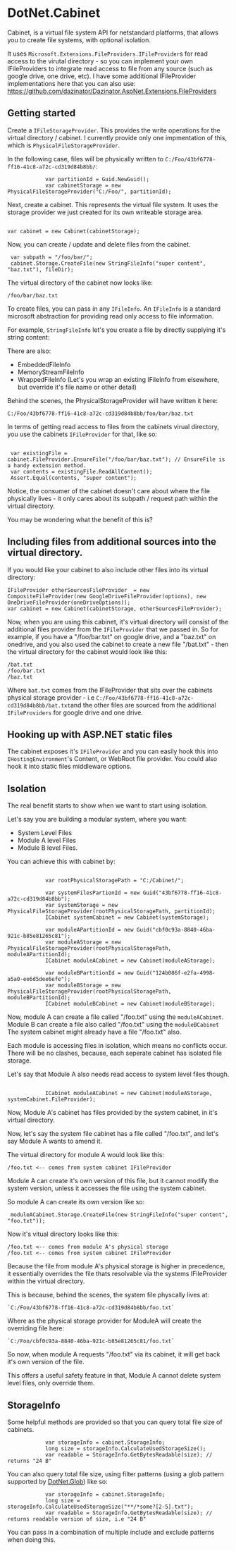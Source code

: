 # DotNet.Cabinet
Cabinet, is a virtual file system API for netstandard platforms, that allows you to create file systems, with optional isolation.

It uses `Microsoft.Extensions.FileProviders.IFileProvider`s for read access to the virutal directory - so you can implement your own 
IFileProviders to integrate read access to file from any source (such as google drive, one drive, etc). I have some additional IFileProvider implementations here that you can also use: https://github.com/dazinator/Dazinator.AspNet.Extensions.FileProviders

## Getting started

Create a `IFileStorageProvider`. This provides the write operations for the virtual directory / cabinet. I currently provide only one impmentation of this, which is `PhysicalFileStorageProvider`.

In the following case, files will be physically written to `C:/Foo/43bf6778-ff16-41c8-a72c-cd319d84b8bb/`:

```
            var partitionId = Guid.NewGuid();
            var cabinetStorage = new PhysicalFileStorageProvider("C:/Foo/", partitionId);

```

Next, create a cabinet. This represents the virtual file system. It uses the storage provider we just created for its own writeable storage area.

```

var cabinet = new Cabinet(cabinetStorage);

```

Now, you can create / update and delete files from the cabinet.


```
 var subpath = "/foo/bar/";
 cabinet.Storage.CreateFile(new StringFileInfo("super content", "baz.txt"), fileDir);

```

The virtual directory of the cabinet now looks like:

```
/foo/bar/baz.txt
```

To create files, you can pass in any `IFileInfo`. An `IFileInfo` is a standard microsoft abstraction for providing read only access to file information.

For example, `StringFileInfo` let's you create a file by directly supplying it's string content:

There are also:

 - EmbeddedFileInfo
 - MemoryStreamFileInfo
 - WrappedFileInfo (Let's you wrap an existing IFileInfo from elsewhere, but override it's file name or other detail)

Behind the scenes, the PhysicalStorageProvider will have written it here:

`C:/Foo/43bf6778-ff16-41c8-a72c-cd319d84b8bb/foo/bar/baz.txt`

In terms of getting read access to files from the cabinets virual directory, you use the cabinets `IFileProvider` for that, like so:


```

 var existingFile = cabinet.FileProvider.EnsureFile("/foo/bar/baz.txt"); // EnsureFile is a handy extension method.
 var contents = existingFile.ReadAllContent();
 Assert.Equal(contents, "super content");

```

Notice, the consumer of the cabinet doesn't care about where the file physically lives - it only cares about its subpath / request path within the virtual directory.

You may be wondering what the benefit of this is?

## Including files from additional sources into the virtual directory.

If you would like your cabinet to also include other files into its virtual directory:

```
IFileProvider otherSourcesFileProvider  = new CompositeFileProvider(new GoogleDriveFileProvider(options), new OneDriveFileProvider(oneDriveOptions));
var cabinet = new Cabinet(cabinetStorage, otherSourcesFileProvider);

```

Now, when you are using this cabinet, it's virtual directory will consist of the additional files provider from the `IFileProvider` that we passed in. So for example, if you have a "/foo/bar.txt" on google drive, and a "baz.txt" on onedrive, and you also used the cabinet to create a new file "/bat.txt" - then the virtual directory for the cabinet would look like this:

```
/bat.txt
/foo/bar.txt
/baz.txt
```

Where `bat.txt` comes from the IFileProvider that sits over the cabinets physical storage provider - i.e `C:/Foo/43bf6778-ff16-41c8-a72c-cd319d84b8bb/bat.txt`and the other files are sourced from the additional `IFileProviders` for google drive and one drive.

## Hooking up with ASP.NET static files

The cabinet exposes it's `IFileProvider` and you can easily hook this into `IHostingEnvironment`'s Content, or WebRoot file provider.
You could also hook it into static files middleware options.

## Isolation

The real benefit starts to show when we want to start using isolation.

Let's say you are building a modular system, where you want:

- System Level Files
- Module A level Files
- Module B level Files.


You can achieve this with cabinet by:

```

            var rootPhysicalStoragePath = "C:/Cabinet/";
            
            var systemFilesPartionId = new Guid("43bf6778-ff16-41c8-a72c-cd319d84b8bb");
            var systemStorage = new PhysicalFileStorageProvider(rootPhysicalStoragePath, partitionId);
            ICabinet systemCabinet = new Cabinet(systemStorage);
            
            var moduleAPartitionId = new Guid("cbf0c93a-8840-46ba-921c-b85e81265c81");
            var moduleAStorage = new PhysicalFileStorageProvider(rootPhysicalStoragePath, moduleAPartitionId);
            ICabinet moduleACabinet = new Cabinet(moduleAStorage);
                        
            var moduleBPartitionId = new Guid("124b086f-e2fa-4998-a5a0-ee6d5dee6efe");
            var moduleBStorage = new PhysicalFileStorageProvider(rootPhysicalStoragePath, moduleBPartitionId);
            ICabinet moduleBCabinet = new Cabinet(moduleBStorage);

```

Now, module A can create a file called "/foo.txt" using the `moduleACabinet`.
Module B can create a file also called "/foo.txt" using the `moduleBCabinet`
The system cabinet might already have a file "/foo.txt" also.

Each module is accessing files in isolation, which means no conflicts occur.
There will be no clashes, because, each seperate cabinet has isolated file storage.

Let's say that Module A also needs read access to system level files though.

```
            
            ICabinet moduleACabinet = new Cabinet(moduleAStorage, systemCabinet.FileProvider);

```

Now, Module A's cabinet has files provided by the system cabinet, in it's virtual directory.

Now, let's say the system file cabinet has a file called "/foo.txt", and let's say Module A wants to amend it.
 
The virtual directory for module A would look like this:

```
/foo.txt <-- comes from system cabinet IFileProvider

```

Module A can create it's own version of this file, but it cannot modify the system version, unless it accesses the file using the system cabinet.

So module A can create its own version like so:

```
 moduleACabinet.Storage.CreateFile(new StringFileInfo("super content", "foo.txt"));
 ```
 
 Now it's vitual directory looks like this:

```
/foo.txt <-- comes from module A's physical storage
/foo.txt <-- comes from system cabinet IFileProvider

```

Because the file from module A's physical storage is higher in precedence, it essentially overrides the file thats resolvable via the 
systems IFileProvider within the virtual directory.

This is because, behind the scenes, the system file physcally lives at:

```
`C:/Foo/43bf6778-ff16-41c8-a72c-cd319d84b8bb/foo.txt`
```

Where as the physical storage provider for ModuleA will create the overriding file here:

```
`C:/Foo/cbf0c93a-8840-46ba-921c-b85e81265c81/foo.txt`
```

So now, when module A requests "/foo.txt" via its cabinet, it will get back it's own version of the file.

This offers a useful safety feature in that, Module A cannot delete system level files, only override them.

## StorageInfo

Some helpful methods are provided so that you can query total file size of cabinets.

```
            var storageInfo = cabinet.StorageInfo;
            long size = storageInfo.CalculateUsedStorageSize();
            var readable = StorageInfo.GetBytesReadable(size); // returns "24 B"
```

You can also query total file size, using filter patterns (using a glob pattern supported by [DotNet.Glob](https://github.com/dazinator/DotNet.Glob)) like so:

```
            var storageInfo = cabinet.StorageInfo;
            long size = storageInfo.CalculateUsedStorageSize("**/*some?[2-5].txt");
            var readable = StorageInfo.GetBytesReadable(size); // returns readable version of size, i.e "24 B"
```

You can pass in a combination of multiple include and exclude patterns when doing this.

